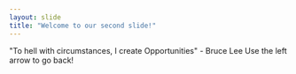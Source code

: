 ```yaml
---
layout: slide
title: "Welcome to our second slide!"
---
```

"To hell with circumstances, I create Opportunities" - Bruce Lee
Use the left arrow to go back!
